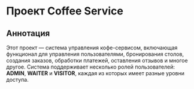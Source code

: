 # Проект Coffee Service

## Аннотация
   Этот проект — система управления кофе-сервисом, включающая функционал для управления пользователями, бронирования столов, создания заказов, обработки платежей, оставления отзывов и многое другое. Система поддерживает несколько ролей пользователей: **ADMIN**, **WAITER** и **VISITOR**, каждая из которых имеет разные уровни доступа.
